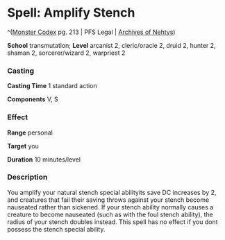# Spell: Amplify Stench

^([Monster Codex][ss-amplify-stench] pg. 213 | PFS Legal | [Archives of Nehtys][sn-amplify-stench])

**School** transmutation; **Level** arcanist 2, cleric/oracle 2, druid 2, hunter 2, shaman 2, sorcerer/wizard 2, warpriest 2

### Casting

**Casting Time** 1 standard action  

**Components** V, S

### Effect

**Range** personal  

**Target** you  

**Duration** 10 minutes/level

### Description

You amplify your natural stench special abilityits save DC increases by 2, and creatures that fail their saving throws against your stench become nauseated rather than sickened. If your stench ability normally causes a creature to become nauseated (such as with the foul stench ability), the radius of your stench doubles instead. This spell has no effect if you dont possess the stench special ability.

[ss-amplify-stench]: http://paizo.com/products/btpy9926
[sn-amplify-stench]: http://www.archivesofnethys.com/SpellDisplay.aspx?ItemName=Amplify%20Stench